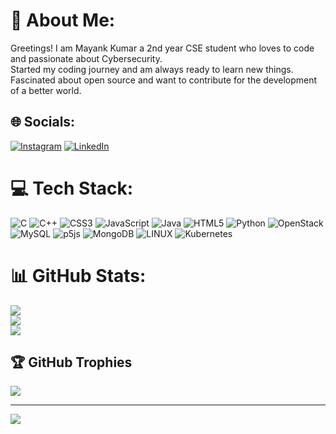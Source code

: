 # 💫 About Me:
Greetings! I am Mayank Kumar a 2nd year CSE student who loves to code and passionate about Cybersecurity.<br>Started my coding journey and am always ready to learn new things.<br>Fascinated about open source and want to contribute for the development of a better world.  


## 🌐 Socials:
[![Instagram](https://img.shields.io/badge/Instagram-%23E4405F.svg?logo=Instagram&logoColor=white)](https://instagram.com/sahmayank_2202) [![LinkedIn](https://img.shields.io/badge/LinkedIn-%230077B5.svg?logo=linkedin&logoColor=white)](https://linkedin.com/in/mayankkumar02) 

# 💻 Tech Stack:
![C](https://img.shields.io/badge/c-%2300599C.svg?style=plastic&logo=c&logoColor=white) ![C++](https://img.shields.io/badge/c++-%2300599C.svg?style=plastic&logo=c%2B%2B&logoColor=white) ![CSS3](https://img.shields.io/badge/css3-%231572B6.svg?style=plastic&logo=css3&logoColor=white) ![JavaScript](https://img.shields.io/badge/javascript-%23323330.svg?style=plastic&logo=javascript&logoColor=%23F7DF1E) ![Java](https://img.shields.io/badge/java-%23ED8B00.svg?style=plastic&logo=java&logoColor=white) ![HTML5](https://img.shields.io/badge/html5-%23E34F26.svg?style=plastic&logo=html5&logoColor=white) ![Python](https://img.shields.io/badge/python-3670A0?style=plastic&logo=python&logoColor=ffdd54) ![OpenStack](https://img.shields.io/badge/Openstack-%23f01742.svg?style=plastic&logo=openstack&logoColor=white) ![MySQL](https://img.shields.io/badge/mysql-%2300f.svg?style=plastic&logo=mysql&logoColor=white) ![p5js](https://img.shields.io/badge/p5.js-ED225D?style=plastic&logo=p5.js&logoColor=FFFFFF) ![MongoDB](https://img.shields.io/badge/MongoDB-%234ea94b.svg?style=plastic&logo=mongodb&logoColor=white) ![LINUX](https://img.shields.io/badge/Linux-FCC624?style=plastic&logo=linux&logoColor=black) ![Kubernetes](https://img.shields.io/badge/kubernetes-%23326ce5.svg?style=plastic&logo=kubernetes&logoColor=white)
# 📊 GitHub Stats:
![](https://github-readme-stats.vercel.app/api?username=sahmanku-403&theme=flag-india&hide_border=false&include_all_commits=true&count_private=true)<br/>
![](https://github-readme-streak-stats.herokuapp.com/?user=sahmanku-403&theme=flag-india&hide_border=false)<br/>
![](https://github-readme-stats.vercel.app/api/top-langs/?username=sahmanku-403&theme=flag-india&hide_border=false&include_all_commits=true&count_private=true&layout=compact)

## 🏆 GitHub Trophies
![](https://github-profile-trophy.vercel.app/?username=sahmanku-403&theme=juicyfresh&no-frame=false&no-bg=false&margin-w=4)



---
[![](https://visitcount.itsvg.in/api?id=sahmanku-403&icon=6&color=12)](https://visitcount.itsvg.in)
